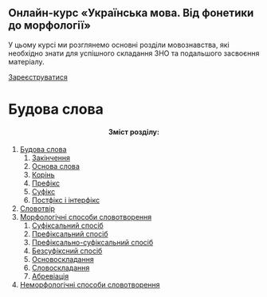 <div class="banner">
  <h2 class="course">Онлайн-курс «Українська мова. Від фонетики до морфології»</h2>
  <p class="course-description">
     У цьому курсі ми розглянемо основні розділи мовознавства, які необхідно знати для успішного складання ЗНО та подальшого засвоєння матеріалу.<br>
  </p>
    <div class="button-wrapper">
        <a class="registration-button" target="_blank" href="http://bit.ly/2zuYUGS">Зареєструватися</a>
    </div>   
</div>

# Будова слова


<center><h4>Зміст розділу:</h4></center>

1. [Будова слова](budova_slova.md)
    1. [Закiнчення](Zakinchennya.md)
    2. [Основа слова](Osnova_slova.md)
    3. [Корiнь](korin.md)
    4. [Префiкс](prefics.md)
    5. [Суфiкс](sufics.md)
    6. [Постфiкс і інтерфікс](postfics.md)
2. [Словотвiр](slovotvir_.md)
3. [Морфологiчнi способи словотворення](morfologichni_sposobi_slovotvorennya.md)
    1. [Суфiксальний спосiб](sufiksalniy_sposib.md)
    2. [Префiксальний спосiб](prefiksalniy_sposib.md)
    3. [Префiксально-суфiксальний спосiб](prefiksalno-sufiksalniy_sposib.md)
    3. [Безсуфiксний спосiб](bezsufiksniy_sposib.md)
    4. [Основоскладання](osnovoskladannya.md)
    5. [Словоскладання](slovoskladannya.md)
    6. [Абревiацiя](abreviaciya.md)
4. [Неморфологiчнi способи словотворення](nemorfologichni_sposobi_tvorennya.md)